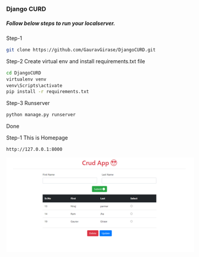 ### Django CURD 
##### Follow below steps to run your localserver.
Step-1
```sh
git clone https://github.com/GauravGirase/DjangoCURD.git
```
Step-2
Create virtual env and install requirements.txt file
```sh
cd DjangoCURD
virtualenv venv
venv\Scripts\activate
pip install -r requirements.txt
```

Step-3
Runserver
```sh
python manage.py runserver
```
Done

Step-1
This is Homepage
```sh
http://127.0.0.1:8000

```
  ![image](website.png)

